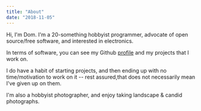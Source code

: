 ```yaml
---
title: "About"
date: "2018-11-05"
---
```


Hi, I'm Dom. I'm a 20-something hobbyist programmer, advocate of open
source/free software, and interested in electronics.

In terms of software, you can see my Github [profile][gh] and my projects that I
work on. 

I do have a habit of starting projects, and then ending up with no
time/motivation to work on it -- rest assured,that does not necessarily mean
I've given up on them.

I'm also a hobbyist photographer, and enjoy taking landscape & candid
photographs.

[gh]: https://github.com/shymega
